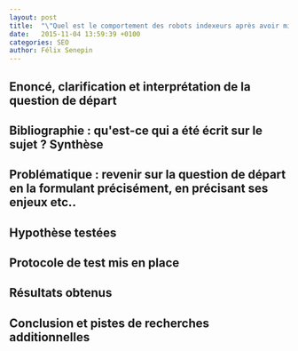 ```yaml
---
layout: post
title:  "\"Quel est le comportement des robots indexeurs après avoir mis en ligne un site ou publié de nouvelles pages ?\""
date:   2015-11-04 13:59:39 +0100
categories: SEO
author: Félix Senepin
---
```

## Enoncé, clarification et interprétation de la question de départ 

## Bibliographie : qu'est-ce qui a été écrit sur le sujet ? Synthèse

## Problématique : revenir sur la question de départ en la formulant précisément, en précisant ses enjeux etc..

## Hypothèse testées

## Protocole de test mis en place

## Résultats obtenus

## Conclusion et pistes de recherches additionnelles
